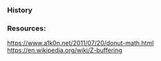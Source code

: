 ### History

### Resources:
https://www.a1k0n.net/2011/07/20/donut-math.html
https://en.wikipedia.org/wiki/Z-buffering
